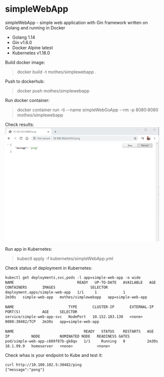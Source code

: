 # simpleWebApp
simpleWebApp - simple web application with Gin framework written on Golang and running in Docker

- Golang 1.14 
- Gin v1.6.0
- Docker Alpine latest
- Kubernetes v1.18.0

Build docker image: 
> docker build -t mothes/simplewebapp .

Push to dockerhub: 
> docker push mothes/simplewebapp

Run docker container: 
> docker container run -ti --name simpleWebGoApp --rm -p 8080:8080 mothes/simplewebapp

Check results:  
![](https://github.com/junoteam/simpleWebApp/blob/master/simpleWebApp.png)

Run app in Kubernetes: 
> kubectl apply -f kubernetes/simpleWebApp.yml

Check status of deployment in Kubernetes:
``` 
kubectl get deployments,svc,pods -l app=simple-web-app -o wide
NAME                             READY   UP-TO-DATE   AVAILABLE   AGE     CONTAINERS       IMAGES                SELECTOR
deployment.apps/simple-web-app   1/1     1            1           2m30s   simple-web-app   mothes/simplewebapp   app=simple-web-app

NAME                         TYPE       CLUSTER-IP       EXTERNAL-IP   PORT(S)          AGE     SELECTOR
service/simple-web-app-svc   NodePort   10.152.183.130   <none>        8080:30482/TCP   2m30s   app=simple-web-app

NAME                                READY   STATUS    RESTARTS   AGE     IP          NODE         NOMINATED NODE   READINESS GATES
pod/simple-web-app-c689f87b-gk8qx   1/1     Running   0          2m30s   10.1.99.9   homeserver   <none>           <none>
```

Check whas is your endpoint to Kube and test it: 
```
curl http://10.100.102.5:30482/ping
{"message":"pong"}
```